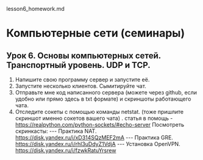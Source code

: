 lesson6_homework.md

# Компьютерные сети (семинары)
## Урок 6. Основы компьютерных сетей. Транспортный уровень. UDP и TCP.
1.	Напишите свою программу сервер и запустите её.
2.	Запустите несколько клиентов. Сымитируйте чат.
3.	Отправьте мне код написанного сервера (можете через github, если удобно или прямо здесь в txt формате) и скриншоты работающего чата.
4.	Отследите сокеты с помощью команды netstat. (тоже пришлите скриншот именно сокетов вашего чата) . статья в помощь - https://realpython.com/python-sockets/#echo-server
Посмотреть скринкасты:
--- Практика NAT. https://disk.yandex.ru/i/xD314SQzMEF2mA
--- Практика GRE. https://disk.yandex.ru/i/rhl3uDdyZ1VdjA
--- Установка OpenVPN. https://disk.yandex.ru/i/fzwkRatuYrsrew

